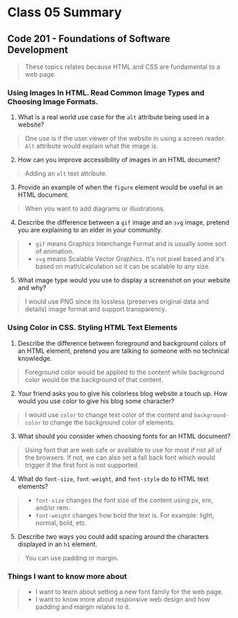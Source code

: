 # Class 05 Summary
## Code 201 - Foundations of Software Development

> These topics relates because HTML and CSS are fundamental to a web page.

### Using Images In HTML. Read Common Image Types and Choosing Image Formats.
1. What is a real world use case for the `alt` attribute being used in a website?
  > One use is if the user.viewer of the website in using a screen reader. `Alt` attribute would explain what the image is.
2. How can you improve accessibility of images in an HTML document?
  > Adding an `alt` text attribute.
3. Provide an example of when the `figure` element would be useful in an HTML document.
  > When you want to add diagrams or illustrations.
4. Describe the difference between a `gif` image and an `svg` image, pretend you are explaining to an elder in your community.
  > * `gif` means Graphics Interchange Format and is usually some sort of animation.
  > * `svg` means Scalable Vector Graphics. It's not pixel based and it's based on math/calculation so it can be scalable to any size.
5. What image type would you use to display a screenshot on your website and why?
  > I would use PNG since its lossless (preserves original data and details) image format and support transparency.

### Using Color in CSS. Styling HTML Text Elements
1. Describe the difference between foreground and background colors of an HTML element, pretend you are talking to someone with no technical knowledge.
  > Foreground color would be applied to the content while background color would be the background of that content.
2. Your friend asks you to give his colorless blog website a touch up. How would you use color to give his blog some character?
  > I would use `color` to change text color of the content and `background-color` to change the background color of elements.
3. What should you consider when choosing fonts for an HTML document?
  > Using font that are web safe or available to use for most if not all of the browsers. If not, we can also set a fall back font which would trigger if the first font is not supported.
4. What do `font-size`, `font-weight`, and `font-style` do to HTML text elements?
  > * `font-size` changes the font size of the content using px, em, and/or rem.
  > * `font-weight` changes how bold the text is. For example: light, normal, bold, etc.
5. Describe two ways you could add spacing around the characters displayed in an `h1` element.
  > You can use padding or margin.

### Things I want to know more about
  > * I want to learn about setting a new font family for the web page.
  > * I want to know more about responsive web design and how padding and margin relates to it.